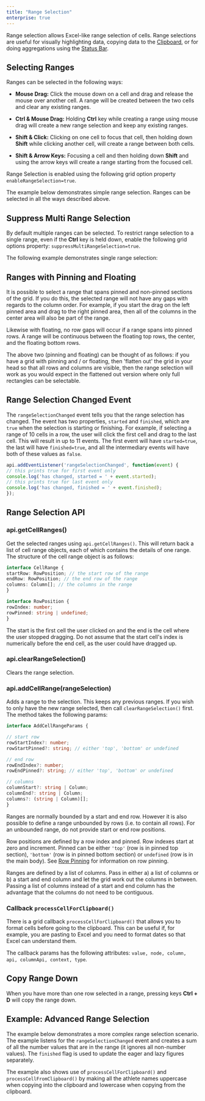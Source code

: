 ```yaml
---
title: "Range Selection"
enterprise: true
---
```


Range selection allows Excel-like range selection of cells. Range selections are useful for visually highlighting data, copying data to the [Clipboard](../clipboard/), or for doing aggregations using the [Status Bar](../status-bar/).

## Selecting Ranges

Ranges can be selected in the following ways:

- **Mouse Drag:** Click the mouse down on a cell and drag and release the mouse over another cell. A range will be created between the two cells and clear any existing ranges.

- **Ctrl & Mouse Drag:** Holding **Ctrl** key while creating a range using mouse drag will create a new range selection and keep any existing ranges.

- **Shift & Click:** Clicking on one cell to focus that cell, then holding down **Shift** while clicking another cell, will create a range between both cells.

- **Shift & Arrow Keys:** Focusing a cell and then holding down **Shift** and using the arrow keys will create a range starting from the focused cell.

Range Selection is enabled using the following grid option property `enableRangeSelection=true`.

The example below demonstrates simple range selection. Ranges can be selected in all the ways described above.

<grid-example title='Range Selection' name='range-selection' type='generated' options='{ "enterprise": true, "modules": ["clientside", "range"] }'></grid-example>

## Suppress Multi Range Selection


By default multiple ranges can be selected. To restrict range selection to a single range, even if the **Ctrl** key is held down, enable the following grid options property: `suppressMultiRangeSelection=true`.

The following example demonstrates single range selection:

<grid-example title='Range Selection Suppress Multi' name='range-selection-suppress-multi' type='generated' options='{ "enterprise": true, "modules": ["clientside", "range"] }'></grid-example>

## Ranges with Pinning and Floating

It is possible to select a range that spans pinned and non-pinned sections of the grid. If you do this, the selected range will not have any gaps with regards to the column order. For example, if you start the drag on the left pinned area and drag to the right pinned area, then all of the columns in the center area will also be part of the range.

Likewise with floating, no row gaps will occur if a range spans into pinned rows. A range will be continuous between the floating top rows, the center, and the floating bottom rows.

The above two (pinning and floating) can be thought of as follows: if you have a grid with pinning and / or floating, then 'flatten out' the grid in your head so that all rows and columns are visible, then the range selection will work as you would expect in the flattened out version where only full rectangles can be selectable.

## Range Selection Changed Event

The `rangeSelectionChanged` event tells you that the range selection has changed. The event has two properties, `started` and `finished`, which are `true` when the selection is starting or finishing. For example, if selecting a range of 10 cells in a row, the user will click the first cell and drag to the last cell. This will result in up to 11 events. The first event will have `started=true`, the last will have `finished=true`, and all the intermediary events will have both of these values as `false`.

```js
api.addEventListener('rangeSelectionChanged', function(event) {
// this prints true for first event only
console.log('has changed, started = ' + event.started);
// this prints true for last event only
console.log('has changed, finished = ' + event.finished);
});
```

## Range Selection API

### api.getCellRanges()

Get the selected ranges using `api.getCellRanges()`. This will return back a list of cell range objects, each of which contains the details of one range. The structure of the cell range object is as follows:

```ts
interface CellRange {
startRow: RowPosition; // the start row of the range
endRow: RowPosition; // the end row of the range
columns: Column[]; // the columns in the range
}

interface RowPosition {
rowIndex: number;
rowPinned: string | undefined;
}
```

The start is the first cell the user clicked on and the end is the cell where the user stopped dragging. Do not assume that the start cell's index is numerically before the end cell, as the user could have dragged up.

### api.clearRangeSelection()


Clears the range selection.

### api.addCellRange(rangeSelection)


Adds a range to the selection. This keeps any previous ranges. If you wish to only have the new range selected, then call `clearRangeSelection()` first. The method takes the following params:

```ts
interface AddCellRangeParams {

// start row
rowStartIndex?: number;
rowStartPinned?: string; // either 'top', 'bottom' or undefined

// end row
rowEndIndex?: number;
rowEndPinned?: string; // either 'top', 'bottom' or undefined

// columns
columnStart?: string | Column;
columnEnd?: string | Column;
columns?: (string | Column)[];
}
```

Ranges are normally bounded by a start and end row. However it is also possible to define a range unbounded by rows (i.e. to contain all rows). For an unbounded range, do not provide start or end row positions.


Row positions are defined by a row index and pinned. Row indexes start at zero and increment. Pinned can be either `'top'` (row is in pinned top section), `'bottom'` (row is in pinned bottom section) or `undefined` (row is in the main body). See [Row Pinning](../row-pinning/) for information on row pinning.

Ranges are defined by a list of columns. Pass in either a) a list of columns or b) a start and end column and let the grid work out the columns in between. Passing a list of columns instead of a start and end column has the advantage that the columns do not need to be contiguous.

### Callback `processCellForClipboard()`

There is a grid callback `processCellForClipboard()` that allows you to format cells before going to the clipboard. This can be useful if, for example, you are pasting to Excel and you need to format dates so that Excel can understand them.

The callback params has the following attributes: `value, node, column, api, columnApi, context, type`.

## Copy Range Down

When you have more than one row selected in a range, pressing keys **Ctrl + D** will copy the range down.

## Example: Advanced Range Selection


The example below demonstrates a more complex range selection scenario. The example listens for the `rangeSelectionChanged` event and creates a sum of all the number values that are in the range (it ignores all non-number values). The `finished` flag is used to update the eager and lazy figures separately.

The example also shows use of `processCellForClipboard()` and `processCellFromClipboard()` by making all the athlete names uppercase when copying into the clipboard and lowercase when copying from the clipboard.

<grid-example title='Advanced Range Selection' name='range-selection-advanced' type='generated' options='{ "enterprise": true, "exampleHeight": 700, "modules": ["clientside", "range", "clipboard"] }'></grid-example>
